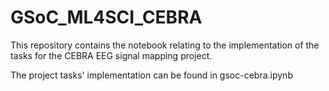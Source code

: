 # GSoC_ML4SCI_CEBRA
This repository contains the notebook relating to the implementation of the tasks for the CEBRA EEG signal mapping project.

The project tasks' implementation can be found in gsoc-cebra.ipynb
